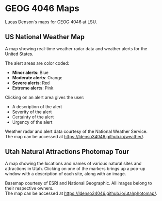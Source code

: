 # GEOG 4046 Maps
Lucas Denson's maps for GEOG 4046 at LSU.

## US National Weather Map
A map showing real-time weather radar data and weather alerts for the United States.  

The alert areas are color coded:
* **Minor alerts**: Blue  
* **Moderate alerts**: Orange  
* **Severe alerts**: Red  
* **Extreme alerts**: Pink  

Clicking on an alert area gives the user:  
* A description of the alert
* Severity of the alert
* Certainty of the alert
* Urgency of the alert

Weather radar and alert data courtesy of the National Weather Service.  
The map can be accessed at <https://ldenso34046.github.io/weather/>.

## Utah Natural Attractions Photomap Tour
A map showing the locations and names of various natural sites and attractions in Utah. Clicking on one of the markers brings up a pop-up window with a description of each site, along with an image.

Basemap courtesy of ESRI and National Geographic. All images belong to their respective owners.   
The map can be accessed at <https://ldenso34046.github.io/utahphotomap/>.
